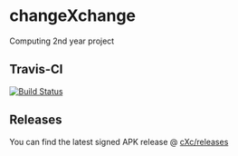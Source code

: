 # changeXchange
Computing 2nd year project

## Travis-CI
[![Build Status](https://travis-ci.org/gml16/changeXchange.svg?branch=master)](https://travis-ci.org/gml16/changeXchange)

## Releases

You can find the latest signed APK release @ [cXc/releases](https://github.com/gml16/changeXchange/releases)
